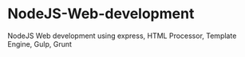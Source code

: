 # NodeJS-Web-development
NodeJS Web development using express, HTML Processor, Template Engine, Gulp, Grunt
